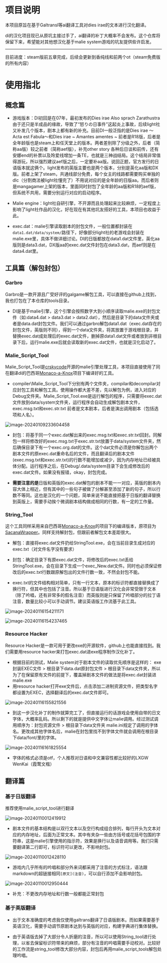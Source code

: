 # 项目说明

本项目原旨在基于Galtransl等ai翻译工具对dies irae的文本进行汉化翻译。

di的汉化项目现已从原坑主接过手了，ai翻译的补丁大概率不会发布。这个仓库将保留下来，希望能对其他想汉化基于malie system游戏的坑友提供些许启发。

---
目前进度：steam版前五章完成，后续会更新到香纯线和前两个ot（steam免费版的所有内容）

# 使用指北

## 概念篇

- 游戏版本：DI初回是在07年，最初发布的Dies irae Also sprach Zarathustra由于还只是半成品的缘故，导致了“怒りの日事件”这起炎上事故，后续light社又补发几个版本，剧本上都有新的补充。目前DI一般泛指的是Dies irae ～Acta est Fabula～和Dies irae ~ Amantes amentes ~ 前者是R18版，后者是全年龄版也是steam上和任天堂上的版本。两者差别除了分级之外，后者（简称aa版）较之前者（简称aef版），补充other story 各种后日谈和前传，还有安娜end的补票以及玲爱线增加一条TE，也就是三神战结局。这个结局非常值得游玩，所以强烈建议aef版之后，一定要补aa版。说回正题，官方发行的日语版本就这俩个。light发布的英版主要也是两个版本，分别是英化aa版和DX版。前者上架了steam，共通线部分免费，每个女主的线路都需要购买单独的dlc（分割商法被light社懂完了）不用说对应的是全年龄的日版aa。而后者则是mangagamer上架的版本，里面同时封包了全年龄的aa版和R18的aef版，但系统不共用，需要分别运行对应的启动程序。



- Malie engine：light社自研引擎，不开源而且处理起来比较麻烦，一定程度上影响了light社作品的汉化，好在现在有其他坑友搭好的工具，本项目也收益于此。



- exec.dat：malie引擎读取剧本的封包文件，一般位置都封装在`data1.dat/data/system/`路径下，好像部分light社的老游戏会封装在malie.exe里，具体不做详细讨论。DI的日版都放在data1.dat文件里，英化aa版则是data3.dat，DX版aa的exec.dat文件封包在data3.dat，而aef则是在data4.dat里。



## 工具篇（解包封包）



### Garbro

Garbro是一款开源且广受好评的galgame解包工具，可以直接在github上找到，我也打包在了本仓库的tools目录。

- DI是基于malie引擎，这个引擎会按照数字大到小顺序读取malie.exe的封包文件（如:data4.dat > data3.dat > data2.dat），然后是目录下的data文件夹或者是data.dat封包文件。我们可以通过garbro解包data1.dat（exec.dat存在的封包文件，英版则不同），得到一个data文件夹，将其放置于游戏根目录，并替换exec.dat成处理后的exec.dat文件，删掉原data1.dat文件或者放到非根目录下后，运行malie.exe后就会读取新的exec.dat文件，也就是汉化启动了。



### Malie_Script_Tool

Malie_Script_Tool是[crskycode](https://github.com/crskycode/Malie_Script_Tool)开源的malie引擎处理工具，本项目直接使用了同在翻译di的巴西哥[Monaco-a-Knox](https://github.com/Monaco-a-Knox/Dia-da-Ira)项目下编译好的工具。



- compiler\Malie_Script_Tool下分别有两个文件夹，compilar和decompilar对应封包工具和解包工具。使用操作都大差不差，先以解包为例，进入对应的Debug文件夹。Malie_Script_Tool.exe是运行解包的程序，只需要将exec.dat文件放到data/system文件夹，运行程序会自动生成解包剧本文件，exec.msg.txt和exec.str.txt 前者是文本剧本，后者是演出调用剧本（包括选项和人名）。

![image-20240109233604458](README.assets/image-20240109233604458.png)



- 封包：将基于同一个exec.dat解出来的exec.msg.txt和exec.str.txt回封。同解包一样将修改好的exec.msg.txt于exec.str.txt放置于data/system文件夹，然后确保目录下有一个exec.org.dat的文件。这个dat文件必须是你解包出两个剧本文件的原exec.dat重命名后的文件，而且翻译后的剧本文件(exec.msg.txt和exec.str.txt)的行数不能增加或减少，因为内存地址已经被具体分配。运行程序之后，在Debug/.data/system目录下会生成修改后的exec.dat文件。如果没有报错，okay，封包完成。

- **需要注意的是**日版和英版的exec.dat解包的剧本不能一一对应，英版的剧本内容大体上相近，但有其中的一些句子被做了分解甚至添加了新的句子，所以行数不等同。这也是汉化的一个问题，简单来说不能直接把基于日版的翻译替换到英版上，需要手动挨个微调剧本结构做成相同的行数，有一定的工作量。



### String_Tool



这个工具同样采用来自巴西哥[Monaco-a-Knox](https://github.com/Monaco-a-Knox/Dia-da-Ira)的项目下的编译版本，原项目为[SacanaWrapper](https://github.com/marcussacana/SacanaWrapper)。同样支持解封包，但跟前者解包文本差距很大。

- 解包：直接将exec.dat文件扔给StringTool.exe，会在当前目录生成对应的exec.txt（对文件名字没有要求）

- 封包：确定目录下有原exec.dat文件，将修改后的exec.txt丢给StringTool.exe，会在目录下生成一个exec_New.dat文件。同时也必须保证修改后的exec.txt行数跟原解包出的文件行数一致，不然会封包不能。

- exec.txt的文件结构相对简单，只有一行文本，原本的标识符都直接替换成了换行符，但其中也包括了注音。所以基于日语版进行汉化会非常受限于文本（除了吟唱，还有非常多的假名注音）而英版则是只保留了吟唱部分的拉丁语注音，数量比较小可以手动调节。建议英语版工作流基于此工具。

![image-20240116154211171](README.assets/image-20240116154211171.png)

![image-20240116154237465](README.assets/image-20240116154237465.png)



### Resource Hacker

Resource Hacker是一款可用于更改exe的开源软件，github上也能直接找到。我们需要用resource hacker来打包exec.dat进exe程序制作汉化补丁。

- 根据目前的测试，Malie system对于剧本文件的读取优先顺序是这样的： exe封装EXEC文件 > 根目录下data.dat原封包文件 > 根目录下data文件夹，所以为了在保留原有文件的前提下，覆盖掉剧本文件的做法是将exec.dat封装进malie.exe
- 用resource hacker打开exe文件后，点击添加二进制资源文件，把类型名字都设置为EXEC，选择翻译后的exec.dat文件即可。

![image-20240116155821556](README.assets/image-20240116155821556.png)

- 到这一步汉化补丁的制作就算完工了，但直接运行的话游戏会使用自带的日文字体，大概率乱码。所以剩下的就是提供中文字体让malie调用。经过测试调用顺序为：封包资源文件 > 根目录下data文件夹 malie.ini规定了调用的字体名。更改成其他字体名后，malie在封包里找不到字体文件就会调用在根目录下data/font/里的字体。

![image-20240116161825554](README.assets/image-20240116161825554.png)

- 字体的格式必须是otf，个人推荐对日语和中文兼容性都比较好的LXGW WenKai（霞鹜文楷）

## 翻译篇

### 基于日版翻译



推荐使用malie_script_tool进行翻译

![image-20240110012419912](README.assets/image-20240110012419912.png)

- 剧本文件的基本结构是以双行文本以及空行构成组合排列，每行开头为文本对应的内存地址，后面为正常文本。其中有夹杂一些由方括号或花括号包围的字符串，这是malie引擎使用的指示符，效果是换行以及语音调用等。我们只需要翻译第二行即可，标识符可以更改，不影响封包。

![image-20240110012428110](README.assets/image-20240110012428110.png)

- 游戏内几乎所有的吟唱和部分外来词都采用了注音的方式标注，语法跟markdown的超链接相同`[原文](注音)`，可以自行添加不会影响封包。

![image-20240110012950444](README.assets/image-20240110012950444.png)
- 补充：不更改内存地址和行数一般都能正常封包



### 基于英版翻译

- 出于文本准确度的考虑我仅使用galtrans翻译了日语版剧本。而如果需要基于英语汉化，需要手动调节原剧本达到与英版的对应，构建字典进行集体替换。

- 由于英语版去掉了大部分令人折磨的注音，所以可以使用String_tool进行处理，以省去保留标识符带来的麻烦，部分有注音的吟唱需要手动校对。比较好的工作流是string_tool修改大部分内容，封包后再用malie_script_tools解包处理吟唱。

> 
